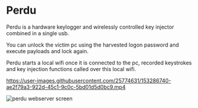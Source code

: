 # Perdu

Perdu is a hardware keylogger and wirelessly controlled key injector combined in a single usb.

You can unlock the victim pc using the harvested logon password and execute payloads and lock again.

Perdu starts a local wifi once it is connected to the pc, recorded keystrokes and key injection functions called over this local wifi. 



https://user-images.githubusercontent.com/25774631/153286740-ae2f79a3-922d-45c1-9c0c-5bd01d5d0bc9.mp4


![perdu webserver screen](https://user-images.githubusercontent.com/25774631/153287130-4aaa89e1-c6d3-4b3b-b81b-318a053ea3a6.png)

